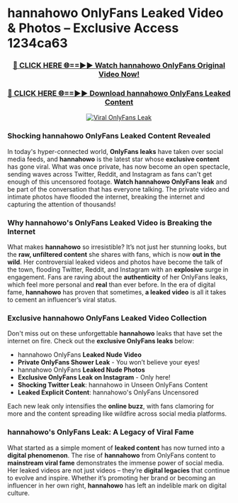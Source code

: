 # hannahowo OnlyFans Leaked Video & Photos – Exclusive Access 1234ca63

<div align="center">

### [🔴 CLICK HERE 🌐==►► Watch hannahowo OnlyFans Original Video Now!](https://aff.leakpic.com/?utm_medium=9dac6e3e92780789e695eb65dc45befdb20081c8&utm_campaign=Link_for_leakpic_com_1234ca63)

### [🔴 CLICK HERE 🌐==►► Download hannahowo OnlyFans Leaked Content](https://aff.leakpic.com/?utm_medium=9dac6e3e92780789e695eb65dc45befdb20081c8&utm_campaign=Link_for_leakpic_com_1234ca63)

[![Viral OnlyFans Leak](https://i.ibb.co.com/xMMVF88/686577567.gif)](https://aff.leakpic.com/?utm_medium=9dac6e3e92780789e695eb65dc45befdb20081c8&utm_campaign=Link_for_leakpic_com_1234ca63)

</div>

### Shocking hannahowo OnlyFans Leaked Content Revealed
In today's hyper-connected world, **OnlyFans leaks** have taken over social media feeds, and **hannahowo** is the latest star whose **exclusive content** has gone viral. What was once private, has now become an open spectacle, sending waves across Twitter, Reddit, and Instagram as fans can't get enough of this uncensored footage. 
**Watch hannahowo OnlyFans leak** and be part of the conversation that has everyone talking. The private video and intimate photos have flooded the internet, breaking the internet and capturing the attention of thousands!

### Why hannahowo's OnlyFans Leaked Video is Breaking the Internet
What makes **hannahowo** so irresistible? It’s not just her stunning looks, but the **raw, unfiltered content** she shares with fans, which is now **out in the wild**. Her controversial leaked videos and photos have become the talk of the town, flooding Twitter, Reddit, and Instagram with an **explosive** surge in engagement. 
Fans are raving about the **authenticity** of her OnlyFans leaks, which feel more personal and **real** than ever before. In the era of digital fame, **hannahowo** has proven that sometimes, **a leaked video** is all it takes to cement an influencer’s viral status.

### Exclusive hannahowo OnlyFans Leaked Video Collection
Don't miss out on these unforgettable **hannahowo** leaks that have set the internet on fire. Check out the **exclusive OnlyFans leaks** below:

- hannahowo OnlyFans **Leaked Nude Video**
- **Private OnlyFans Shower Leak** - You won’t believe your eyes!
- hannahowo OnlyFans **Leaked Nude Photos**
- **Exclusive OnlyFans Leak on Instagram** - Only here!
- **Shocking Twitter Leak**: hannahowo in Unseen OnlyFans Content
- **Leaked Explicit Content**: hannahowo's OnlyFans Uncensored

Each new leak only intensifies the **online buzz**, with fans clamoring for more and the content spreading like wildfire across social media platforms.

### hannahowo's OnlyFans Leak: A Legacy of Viral Fame
What started as a simple moment of **leaked content** has now turned into a **digital phenomenon**. The rise of **hannahowo** from OnlyFans content to **mainstream viral fame** demonstrates the immense power of social media. 
Her leaked videos are not just videos – they’re **digital legacies** that continue to evolve and inspire. Whether it’s promoting her brand or becoming an influencer in her own right, **hannahowo** has left an indelible mark on digital culture.
